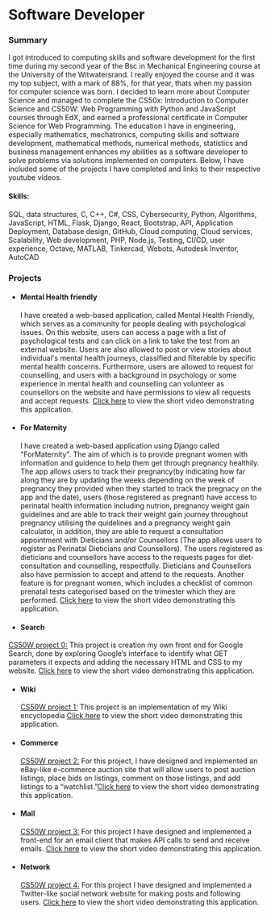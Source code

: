 # Software Developer
### Summary
I got introduced to computing skills and software development for the first time during my second year of the Bsc in Mechanical Engineering course at the University of the Witwatersrand. I really enjoyed the course and it was my top subject, with a mark of 88%, for that year, thats when my passion for computer science was born. I decided to learn more about Computer Science and managed to complete the CS50x: Introduction to Computer Science and CS50W: Web Programming with Python and JavaScript courses through EdX, and earned a professional certificate in Computer Science for Web Programming. The education I have in engineering, especially mathematics, mechatronics, computing skills and software development, mathematical methods, numerical methods, statistics and business management enhances my abilities as a software developer to solve problems via solutions implemented on computers. Below, I have included some of the projects I have completed and links to their respective youtube videos. 
#### Skills: 
SQL, data structures, C, C++, C#, CSS, Cybersecurity, Python, Algorithms, JavaScript, HTML, Flask, Django, React, Bootstrap, API, Application Deployment, Database design, GitHub, Cloud computing, Cloud services, Scalability, Web development, PHP, Node.js, Testing, CI/CD, user experience, Octave, MATLAB, Tinkercad, Webots, Autodesk Inventor, AutoCAD
### Projects
- #### Mental Health friendly
  I have created a web-based application, called Mental Health Friendly, which serves as a community for people dealing with psychological issues. On this website, users can access a page with a list of psychological tests and can click on a link to take the test from an external website. Users are also allowed to post or view stories about individual's mental health journeys, classified and filterable by specific mental health concerns. Furthermore, users are allowed to request for counselling, and users with a background in psychology or some experience in mental health and counselling can volunteer as counsellors on the website and have permissions to view all requests and accept requests. [Click here](https://youtu.be/jlg6HBfeNPY) to view the short video demonstrating this application.
- #### For Maternity
  I have created a web-based application using Django called "ForMaternity". The aim of which is to provide pregnant women with information and guidence to help them get through pregnancy healthily. The app allows users to track their pregnancy(by indicating how far along they are by updating the weeks depending on the week of pregnancy they provided when they started to track the pregnacy on the app and the date), users (those registered as pregnant) have access to perinatal health information including nutrion, pregnancy weight gain guidelines and are able to track their weight gain journey throughout pregnancy utilising the quidelines and a pregnancy weight gain calculator, in addition, they are able to request a consultation appointment with Dieticians and/or Counsellors (The app allows users to register as Perinatal Dieticians and Counsellors). The users registered as dieticians and counsellors have access to the requests pages for diet-consultation and counselling, respectfully. Dieticians and Counsellors also have permission to accept and attend to the requests. Another feature is for pregnant women, which includes a checklist of common prenatal tests categorised based on the trimester which they are performed. [Click here](https://youtu.be/XCYNbJiLoLc) to view the short video demonstrating this application.
- #### Search
 [CS50W project 0:](https://cs50.harvard.edu/web/2020/projects/0/search/) This project is creation my own front end for Google Search, done by exploring Google’s interface to identify what GET parameters it expects and adding the necessary HTML and CSS to my website. [Click here](https://youtu.be/KeuVnRVTVdk) to view the short video demonstrating this application.
- #### Wiki
  [CS50W project 1:](https://cs50.harvard.edu/web/2020/projects/1/wiki/) This project is an implementation of my Wiki encyclopedia [Click here](https://youtu.be/Uh2XZtahWow) to view the short video demonstrating this application.
- #### Commerce
  [CS50W project 2:](https://cs50.harvard.edu/web/2020/projects/2/commerce/) For this project, I have designed and implemented an eBay-like e-commerce auction site that will allow users to post auction listings, place bids on listings, comment on those listings, and add listings to a “watchlist.”[Click here](https://youtu.be/OMKejzLp_oI) to view the short video demonstrating this application.
- #### Mail
  [CS50W project 3:](https://cs50.harvard.edu/web/2020/projects/3/mail/) For this project I have designed and implemented a front-end for an email client that makes API calls to send and receive emails. [Click here](https://youtu.be/tXXOJGI3h70) to view the short video demonstrating this application.
- #### Network
  [CS50W project 4:](https://cs50.harvard.edu/web/2020/projects/4/network/) For this project I have designed and implemented a Twitter-like social network website for making posts and following users. [Click here](https://youtu.be/9DX5MGQJwzk) to view the short video demonstrating this application.

